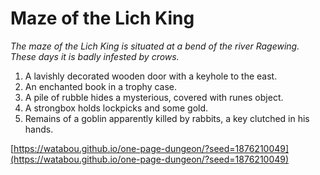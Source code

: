 # Maze of the Lich King

_The maze of the Lich King is situated at a bend of the river Ragewing. These days it is badly infested by crows._

1. A lavishly decorated wooden door with a keyhole to the east.
2. An enchanted book in a trophy case.
3. A pile of rubble hides a mysterious, covered with runes object.
4. A strongbox holds lockpicks and some gold.
5. Remains of a goblin apparently killed by rabbits, a key clutched in his hands.

[https://watabou.github.io/one-page-dungeon/?seed=1876210049](https://watabou.github.io/one-page-dungeon/?seed=1876210049)
